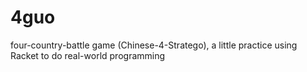 # 4guo
four-country-battle game (Chinese-4-Stratego), a little practice using Racket to do real-world programming

